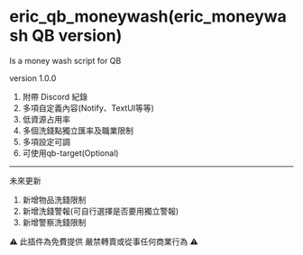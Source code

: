 # eric_qb_moneywash(eric_moneywash QB version)
Is a money wash script for QB

version 1.0.0

1. 附帶 Discord 紀錄
2. 多項自定義內容(Notify、TextUI等等)
3. 低資源占用率
4. 多個洗錢點獨立匯率及職業限制
5. 多項設定可調
6. 可使用qb-target(Optional)
---
未來更新
1. 新增物品洗錢限制
2. 新增洗錢警報(可自行選擇是否要用獨立警報)
3. 新增警察洗錢限制

⚠ 此插件為免費提供 嚴禁轉賣或從事任何商業行為 ⚠
